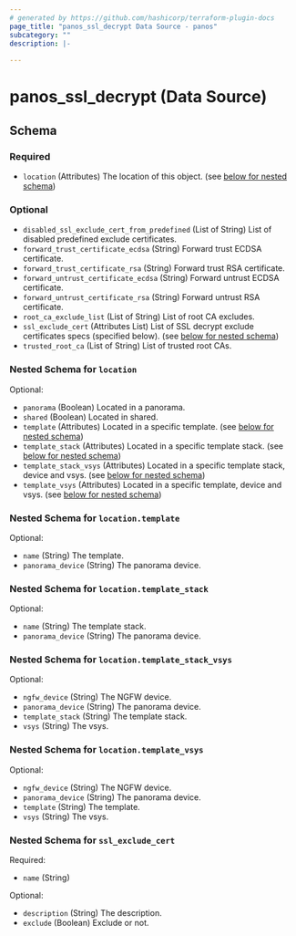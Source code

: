 ```yaml
---
# generated by https://github.com/hashicorp/terraform-plugin-docs
page_title: "panos_ssl_decrypt Data Source - panos"
subcategory: ""
description: |-
  
---
```


# panos_ssl_decrypt (Data Source)





<!-- schema generated by tfplugindocs -->
## Schema

### Required

- `location` (Attributes) The location of this object. (see [below for nested schema](#nestedatt--location))

### Optional

- `disabled_ssl_exclude_cert_from_predefined` (List of String) List of disabled predefined exclude certificates.
- `forward_trust_certificate_ecdsa` (String) Forward trust ECDSA certificate.
- `forward_trust_certificate_rsa` (String) Forward trust RSA certificate.
- `forward_untrust_certificate_ecdsa` (String) Forward untrust ECDSA certificate.
- `forward_untrust_certificate_rsa` (String) Forward untrust RSA certificate.
- `root_ca_exclude_list` (List of String) List of root CA excludes.
- `ssl_exclude_cert` (Attributes List) List of SSL decrypt exclude certificates specs (specified below). (see [below for nested schema](#nestedatt--ssl_exclude_cert))
- `trusted_root_ca` (List of String) List of trusted root CAs.

<a id="nestedatt--location"></a>
### Nested Schema for `location`

Optional:

- `panorama` (Boolean) Located in a panorama.
- `shared` (Boolean) Located in shared.
- `template` (Attributes) Located in a specific template. (see [below for nested schema](#nestedatt--location--template))
- `template_stack` (Attributes) Located in a specific template stack. (see [below for nested schema](#nestedatt--location--template_stack))
- `template_stack_vsys` (Attributes) Located in a specific template stack, device and vsys. (see [below for nested schema](#nestedatt--location--template_stack_vsys))
- `template_vsys` (Attributes) Located in a specific template, device and vsys. (see [below for nested schema](#nestedatt--location--template_vsys))

<a id="nestedatt--location--template"></a>
### Nested Schema for `location.template`

Optional:

- `name` (String) The template.
- `panorama_device` (String) The panorama device.


<a id="nestedatt--location--template_stack"></a>
### Nested Schema for `location.template_stack`

Optional:

- `name` (String) The template stack.
- `panorama_device` (String) The panorama device.


<a id="nestedatt--location--template_stack_vsys"></a>
### Nested Schema for `location.template_stack_vsys`

Optional:

- `ngfw_device` (String) The NGFW device.
- `panorama_device` (String) The panorama device.
- `template_stack` (String) The template stack.
- `vsys` (String) The vsys.


<a id="nestedatt--location--template_vsys"></a>
### Nested Schema for `location.template_vsys`

Optional:

- `ngfw_device` (String) The NGFW device.
- `panorama_device` (String) The panorama device.
- `template` (String) The template.
- `vsys` (String) The vsys.



<a id="nestedatt--ssl_exclude_cert"></a>
### Nested Schema for `ssl_exclude_cert`

Required:

- `name` (String)

Optional:

- `description` (String) The description.
- `exclude` (Boolean) Exclude or not.
